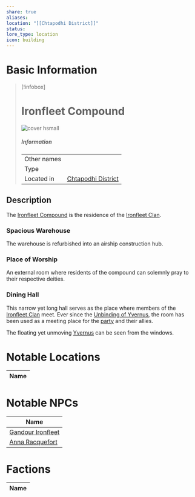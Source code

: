 ```yaml
---
share: true
aliases: 
location: "[[Chtapodhi District]]"
status: 
lore_type: location
icon: building
---
```

# Basic Information
> [!infobox]
> # Ironfleet Compound
> ![cover hsmall](insertimage.png)
> ##### Information
> |   |  |
> | ---- | ---- |
> | Other names | |
> | Type | 
> | Located in | [Chtapodhi District](../Areas/Chtapodhi%20District.md)|
## Description
The [Ironfleet Compound](Ironfleet%20Compound.md) is the residence of the [Ironfleet Clan](../../../Ironfleet%20Clan.md).
### Spacious Warehouse
The warehouse is refurbished into an airship construction hub.
### Place of Worship
An external room where residents of the compound can solemnly pray to their respective deities.
### Dining Hall
This narrow yet long hall serves as the place where members of the [Ironfleet Clan](../../../Ironfleet%20Clan.md) meet. Ever since the [Unbinding of Yvernus](../../../Assault%20on%20Asteri%20and%20Unbinding%20of%20Yvernus.md), the room has been used as a meeting place for the [party](../../Factions/Seven%20Up....md) and their allies. 

The floating yet unmoving [Yvernus](../Areas/Yvernus%20District.md) can be seen from the windows.
# Notable Locations
| Name |
| ---- |

# Notable NPCs
| Name                                             |
| ------------------------------------------------ |
| [Gandour Ironfleet](../../../Gandour%20Ironfleet.md) |
| [Anna Racquefort](../../NPCs/Anna%20Racquefort.md)     |

# Factions
| Name |
| ---- |
